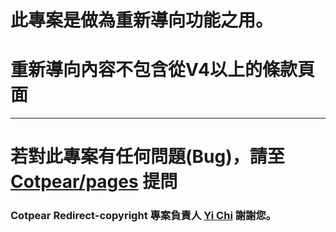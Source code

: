 # 此專案是做為重新導向功能之用。

# 重新導向內容不包含從V4以上的條款頁面

--------------------------------------

# 若對此專案有任何問題(Bug)，請至[Cotpear/pages](https://github.com/Cotpear/pages) 提問



### Cotpear Redirect-copyright 專案負責人 [Yi Chi](https://github.com/chiyi4488) 謝謝您。
